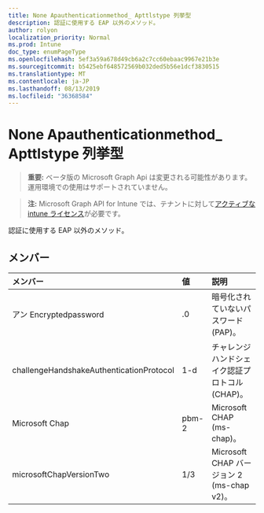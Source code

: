 ```yaml
---
title: None Apauthenticationmethod_ Apttlstype 列挙型
description: 認証に使用する EAP 以外のメソッド。
author: rolyon
localization_priority: Normal
ms.prod: Intune
doc_type: enumPageType
ms.openlocfilehash: 5ef3a59a678d49cb6a2c7cc60ebaac9967e21b3e
ms.sourcegitcommit: b5425ebf648572569b032ded5b56e1dcf3830515
ms.translationtype: MT
ms.contentlocale: ja-JP
ms.lasthandoff: 08/13/2019
ms.locfileid: "36368584"
---
```

# <a name="noneapauthenticationmethodforeapttlstype-enum-type"></a>None Apauthenticationmethod_ Apttlstype 列挙型

> **重要:** ベータ版の Microsoft Graph Api は変更される可能性があります。運用環境での使用はサポートされていません。

> **注:** Microsoft Graph API for Intune では、テナントに対して[アクティブな intune ライセンス](https://go.microsoft.com/fwlink/?linkid=839381)が必要です。

認証に使用する EAP 以外のメソッド。

## <a name="members"></a>メンバー
|メンバー|値|説明|
|:---|:---|:---|
|アン Encryptedpassword|.0|暗号化されていないパスワード (PAP)。|
|challengeHandshakeAuthenticationProtocol|1-d|チャレンジハンドシェイク認証プロトコル (CHAP)。|
|Microsoft Chap|pbm-2| Microsoft CHAP (ms-chap)。|
|microsoftChapVersionTwo|1/3|Microsoft CHAP バージョン 2 (ms-chap v2)。|



